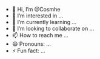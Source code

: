 - 👋 Hi, I’m @Cosmhe
- 👀 I’m interested in ...
- 🌱 I’m currently learning ...
- 💞️ I’m looking to collaborate on ...
- 📫 How to reach me ...
- 😄 Pronouns: ...
- ⚡ Fun fact: ...

<!---
Cosmhe/Cosmhe is a ✨ special ✨ repository because its `README.md` (this file) appears on your GitHub profile.
You can click the Preview link to take a look at your changes.
--->
